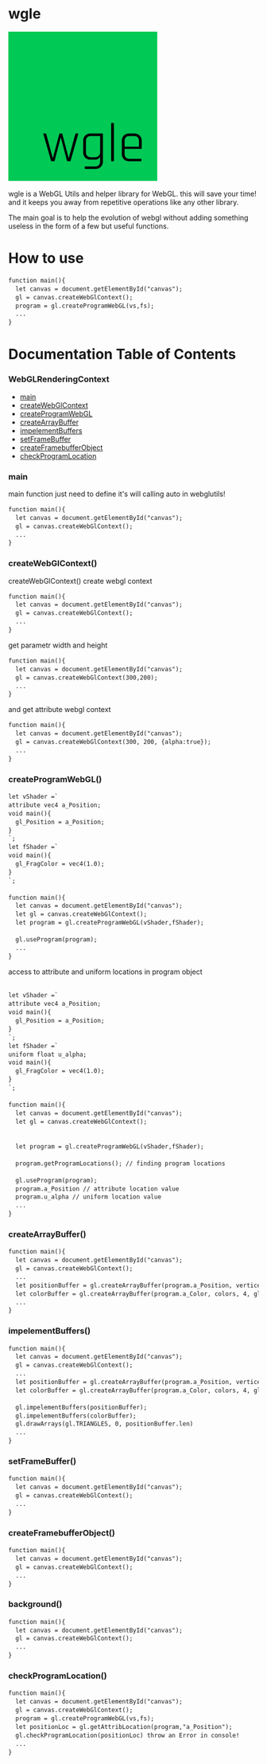 # wgle

<img src="./wgle.jpg" width="300" style="" />


wgle is a WebGL Utils and helper library for WebGL. this will save your time! <br> 
and it keeps you away from repetitive operations like any other library.

The main goal is to help the evolution of webgl without adding something useless in the form of a few but useful functions.


# How to use 


```html
function main(){
  let canvas = document.getElementById("canvas");
  gl = canvas.createWebGlContext();
  program = gl.createProgramWebGL(vs,fs);
  ...
}
```



# Documentation Table of Contents 
 

### WebGLRenderingContext <br>
- [main](#main)<br>
- [createWebGlContext](#createWebGlContext)<br>
- [createProgramWebGL](#createProgramWebGL)<br>
- [createArrayBuffer](#createArrayBuffer)<br>
- [impelementBuffers](#impelementBuffers)<br>
- [setFrameBuffer](#setFrameBuffer)<br>
- [createFramebufferObject](#createFramebufferObject)<br>
- [checkProgramLocation](#checkProgramLocation)<br>
 


### main

main function just need to define it's will calling auto in webglutils!
```html
function main(){
  let canvas = document.getElementById("canvas");
  gl = canvas.createWebGlContext();
  ...
}
```

### createWebGlContext()

createWebGlContext() create webgl context 

```html
function main(){
  let canvas = document.getElementById("canvas");
  gl = canvas.createWebGlContext();
  ...
}
```

get parametr width and height 
```html
function main(){
  let canvas = document.getElementById("canvas");
  gl = canvas.createWebGlContext(300,200);
  ...
}
```

and get attribute webgl context 
```html
function main(){
  let canvas = document.getElementById("canvas");
  gl = canvas.createWebGlContext(300, 200, {alpha:true});
  ...
}
```

### createProgramWebGL()


```html
let vShader =`
attribute vec4 a_Position;
void main(){
  gl_Position = a_Position;
}
`;
let fShader =`
void main(){
  gl_FragColor = vec4(1.0);
}
`;

function main(){
  let canvas = document.getElementById("canvas");
  let gl = canvas.createWebGlContext();
  let program = gl.createProgramWebGL(vShader,fShader);

  gl.useProgram(program);
  ...
}
```
access to attribute and uniform locations in program object
```html

let vShader =`
attribute vec4 a_Position;
void main(){
  gl_Position = a_Position;
}
`;
let fShader =`
uniform float u_alpha;
void main(){
  gl_FragColor = vec4(1.0);
}
`;

function main(){
  let canvas = document.getElementById("canvas");
  let gl = canvas.createWebGlContext();


  let program = gl.createProgramWebGL(vShader,fShader);

  program.getProgramLocations(); // finding program locations
 
  gl.useProgram(program);
  program.a_Position // attribute location value
  program.u_alpha // uniform location value
  ...
}
```
### createArrayBuffer()
```html
function main(){
  let canvas = document.getElementById("canvas");
  gl = canvas.createWebGlContext();
  ...
  let positionBuffer = gl.createArrayBuffer(program.a_Position, vertices, 4, gl.FLOAT);
  let colorBuffer = gl.createArrayBuffer(program.a_Color, colors, 4, gl.FLOAT);
  ...
}
```

### impelementBuffers()

```html
function main(){
  let canvas = document.getElementById("canvas");
  gl = canvas.createWebGlContext();
  ...
  let positionBuffer = gl.createArrayBuffer(program.a_Position, vertices, 4, gl.FLOAT);
  let colorBuffer = gl.createArrayBuffer(program.a_Color, colors, 4, gl.FLOAT);

  gl.impelementBuffers(positionBuffer);
  gl.impelementBuffers(colorBuffer);
  gl.drawArrays(gl.TRIANGLES, 0, positionBuffer.len)
  ...
}
```
### setFrameBuffer()

```html
function main(){
  let canvas = document.getElementById("canvas");
  gl = canvas.createWebGlContext();
  ...
}
```

### createFramebufferObject()

```html
function main(){
  let canvas = document.getElementById("canvas");
  gl = canvas.createWebGlContext();
  ...
}
```

### background()

```html
function main(){
  let canvas = document.getElementById("canvas");
  gl = canvas.createWebGlContext();
  ...
}
```

### checkProgramLocation()

```html
function main(){
  let canvas = document.getElementById("canvas");
  gl = canvas.createWebGlContext();
  program = gl.createProgramWebGL(vs,fs);
  let positionLoc = gl.getAttribLocation(program,"a_Position");
  gl.checkProgramLocation(positionLoc) throw an Error in console! 
  ...
}
```

